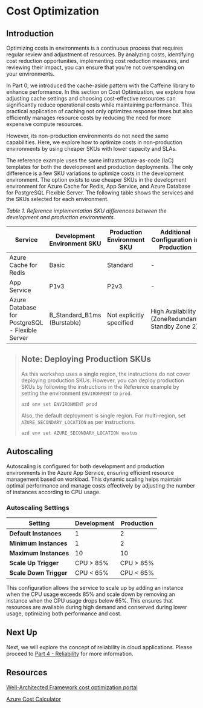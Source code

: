 
# Cost Optimization

## Introduction

Optimizing costs in environments is a continuous process that requires regular review and adjustment of resources. By analyzing costs, identifying cost reduction opportunities, implementing cost reduction measures, and reviewing their impact, you can ensure that you're not overspending on your environments.

In Part 0, we introduced the cache-aside pattern with the Caffeine library to enhance performance. In this section on Cost Optimization, we explore how adjusting cache settings and choosing cost-effective resources can significantly reduce operational costs while maintaining performance. This practical application of caching not only optimizes response times but also efficiently manages resource costs by reducing the need for more expensive compute resources.

However, its non-production environments do not need the same capabilities. Here, we explore how to optimize costs in non-production environments by using cheaper SKUs with lower capacity and SLAs.

The reference example uses the same infrastructure-as-code (IaC) templates for both the development and production deployments. The only difference is a few SKU variations to optimize costs in the development environment. The option exists to use cheaper SKUs in the development environment for Azure Cache for Redis, App Service, and Azure Database for PostgreSQL Flexible Server. The following table shows the services and the SKUs selected for each environment.

*Table 1. Reference implementation SKU differences between the development and production environments.*

| Service                                         | Development Environment SKU               | Production Environment SKU                   | Additional Configuration in Production             |
| ---------------------------------------------   | ----------------------------------------- | ------------------------------------------   | ------------------------------------------------- |
| Azure Cache for Redis                           | Basic                                     | Standard                                    | -                                                 |
| App Service                                     | P1v3                                      | P2v3                                        | -                                                 |
| Azure Database for PostgreSQL - Flexible Server | B_Standard_B1ms (Burstable)                | Not explicitly specified                     | High Availability (ZoneRedundant, Standby Zone 2) |

> ## Note: Deploying Production SKUs
> 
> As this workshop uses a single region, the instructions do not cover deploying production SKUs. However, you can deploy production SKUs by following the instructions in the Reference example by setting the environment `ENVIRONMENT` to `prod`.
> 
> ```shell
> azd env set ENVIRONMENT prod
> ```
> 
> Also, the default deployment is single region. For multi-region, set `AZURE_SECONDARY_LOCATION` as per instructions.
> 
> ```shell
> azd env set AZURE_SECONDARY_LOCATION eastus
> ```

## Autoscaling

Autoscaling is configured for both development and production environments in the Azure App Service, ensuring efficient resource management based on workload. This dynamic scaling helps maintain optimal performance and manage costs effectively by adjusting the number of instances according to CPU usage.

### Autoscaling Settings

| Setting                | Development       | Production        |
| ---------------------- | ----------------- | ----------------- |
| **Default Instances**  | 1                 | 2                 |
| **Minimum Instances**  | 1                 | 2                 |
| **Maximum Instances**  | 10                | 10                |
| **Scale Up Trigger**   | CPU > 85%         | CPU > 85%         |
| **Scale Down Trigger** | CPU < 65%         | CPU < 65%         |

This configuration allows the service to scale up by adding an instance when the CPU usage exceeds 85% and scale down by removing an instance when the CPU usage drops below 65%. This ensures that resources are available during high demand and conserved during lower usage, optimizing both performance and cost.

## Next Up

Next, we will explore the concept of reliability in cloud applications. Please proceed to [Part 4 - Reliability](../Part4-Reliability/README.md) for more information.

## Resources
[Well-Architected Framework cost optimization portal](https://learn.microsoft.com/azure/well-architected/cost-optimization)

[Azure Cost Calculator](https://azure.microsoft.com/pricing/calculator)

